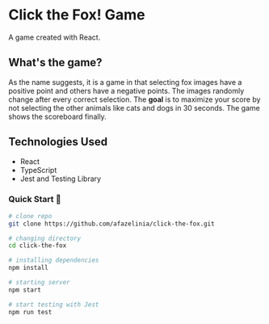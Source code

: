 # Click the Fox! Game

A game created with React.

## What's the game?

As the name suggests, it is a game in that selecting fox images have a positive point and others have a negative points. The images randomly change after every correct selection. The **goal** is to maximize your score by not selecting the other animals like cats and dogs in 30 seconds. The game shows the scoreboard finally.

## Technologies Used

- React
- TypeScript
- Jest and Testing Library

### Quick Start :rocket:

```bash
# clone repo
git clone https://github.com/afazelinia/click-the-fox.git

# changing directory
cd click-the-fox

# installing dependencies
npm install

# starting server
npm start

# start testing with Jest
npm run test
```
